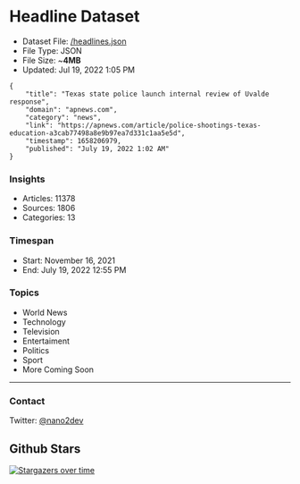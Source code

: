 # Headline Dataset

- Dataset File: [/headlines.json](https://raw.githubusercontent.com/fwd/news/master/headlines.json) 
- File Type: JSON
- File Size: ~**4MB**
- Updated: Jul 19, 2022 1:05 PM

```
{
    "title": "Texas state police launch internal review of Uvalde response",
    "domain": "apnews.com",
    "category": "news",
    "link": "https://apnews.com/article/police-shootings-texas-education-a3cab77498a8e9b97ea7d331c1aa5e5d",
    "timestamp": 1658206979,
    "published": "July 19, 2022 1:02 AM"
}
```

### Insights

- Articles: 11378
- Sources: 1806
- Categories: 13

### Timespan

- Start: November 16, 2021
- End: July 19, 2022 12:55 PM

### Topics

- World News
- Technology
- Television
- Entertaiment
- Politics
- Sport
- More Coming Soon

---

### Contact 

Twitter: [@nano2dev](https://twitter.com/nano2dev)

## Github Stars

[![Stargazers over time](https://starchart.cc/fwd/news.svg)](https://starchart.cc/fwd/news)
	